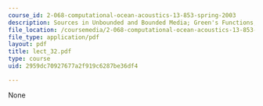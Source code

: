 ```yaml
---
course_id: 2-068-computational-ocean-acoustics-13-853-spring-2003
description: Sources in Unbounded and Bounded Media; Green's Functions; Green's Theorem
file_location: /coursemedia/2-068-computational-ocean-acoustics-13-853-spring-2003/2959dc70927677a2f919c6287be36df4_lect_32.pdf
file_type: application/pdf
layout: pdf
title: lect_32.pdf
type: course
uid: 2959dc70927677a2f919c6287be36df4

---
```

None